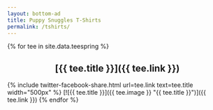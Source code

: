 ```yaml
---
layout: bottom-ad
title: Puppy Snuggles T-Shirts
permalink: /tshirts/
---
```


<style>
h2 {
  text-align: center;
} 

#main-content img { 
  max-width: 500px; 
  margin: 0 auto;  
}</style>

{% for tee in site.data.teespring %}
## [{{ tee.title }}]({{ tee.link }})
{% include twitter-facebook-share.html url=tee.link text=tee.title width="500px" %}
[![{{ tee.title }}]({{ tee.image }} "{{ tee.title }}")]({{ tee.link }})
{% endfor %}
